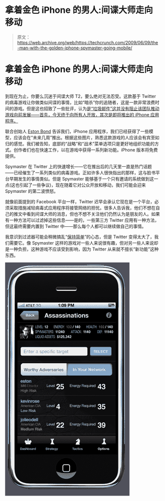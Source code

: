# 拿着金色 iPhone 的男人:间谍大师走向移动

> 原文：<https://web.archive.org/web/https://techcrunch.com/2009/06/09/the-man-with-the-golden-iphone-spymaster-going-mobile/>

# 拿着金色 iPhone 的男人:间谍大师走向移动

到现在为止，你要么沉迷于间谍大师 T2，要么绝对无法忍受。这款基于 Twitter 的病毒游戏让你做类似间谍的事情，比如“暗杀”你的追随者，这是一款非常浪费时间的游戏。但是这也招致了一些批评，认为[是“垃圾邮件”这并没有阻止该团队推动游戏向前发展——首先，今天终于向所有人开放，其次是即将推出的 iPhone 应用程序。](https://web.archive.org/web/20221005184956/http://www.beta.techcrunch.com/2009/05/29/spy-vs-spy-the-spymaster-backlash-begins-and-twitter-needs-to-fix-it/)

联合创始人 [Eston Bond](https://web.archive.org/web/20221005184956/http://www.crunchbase.com/person/eston-bond) 告诉我们，iPhone 应用程序，我们已经获得了一些模型，应该会在“未来几周”推出。根据这些图片，熟悉这款游戏的人应该会有宾至如归的感觉。我们被告知，底部的“战略”和“战术”菜单选项只是更好地组织功能的方式。创作者们也在快速工作，以在游戏中获得一系列新功能。iPhone 版本将免费提供。

Spymaster 在 Twitter 上的快速增长——它在推出后的几天里一直是热门话题——已经催生了一系列类似的病毒游戏。正如许多人很快指出的那样，这与脸书平台早期发生的事情类似。但是 Spymaster 能够基于一个只有邀请的系统做到这一点(这也引起了一些争议)，现在随着它对公众开放和移动，我们可能会迎来 Spymaster 的第二波愤怒。

就像前面提到的 Facebook 平台一样，Twitter 迟早会承认它现在是一个平台，必须采取措施减轻病毒式应用程序将接管网络的担忧。很多人告诉我，他们不想在自己的推文中看到间谍大师的消息，但也不想不关注他们仍然认为是朋友的人。如果有一种方法可以过滤掉这些信息——是的，一些第三方 Twitter 应用有一种方法，但这最终需要内置到 Twitter 中——那么每个人都可以继续做自己的事情。

我意识到过滤器可能会稍微搞乱“[保持简单](https://web.archive.org/web/20221005184956/http://www.beta.techcrunch.com/2009/04/28/keep-it-simple-stupid/)”的心态，但是 Twitter 变得太大了，我们需要它。像 Spymaster 这样的游戏对一些人来说很有趣，但对另一些人来说却是一种负担，这种游戏不应该受到影响，因为 Twitter 从来就不擅长“新功能”这种东西。

![1](img/1d1ad2e3cf83d8f4ae4581d3be535959.png "1")